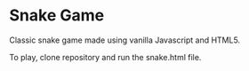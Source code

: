 # Snake Game
Classic snake game made using vanilla Javascript and HTML5.

To play, clone repository and run the snake.html file.
